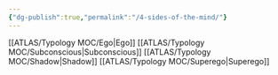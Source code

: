 ```yaml
---
{"dg-publish":true,"permalink":"/4-sides-of-the-mind/"}
---
```



[[ATLAS/Typology MOC/Ego\|Ego]]
[[ATLAS/Typology MOC/Subconscious\|Subconscious]]
[[ATLAS/Typology MOC/Shadow\|Shadow]]
[[ATLAS/Typology MOC/Superego\|Superego]]
